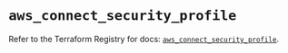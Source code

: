 # `aws_connect_security_profile`

Refer to the Terraform Registry for docs: [`aws_connect_security_profile`](https://registry.terraform.io/providers/hashicorp/aws/5.64.0/docs/resources/connect_security_profile).
